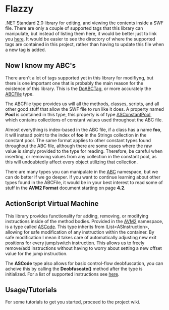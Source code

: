 # Flazzy
.NET Standard 2.0 library for editing, and viewing the contents inside a SWF file. There are only a couple of supported tags that this library can manipulate, but instead of listing them here, it would be better just to link you [here](/Flazzy/Tags). It would be easier to see the directory of where the supported tags are contained in this project, rather than having to update this file when a new tag is added.

## Now I know my ABC's
There aren't a lot of tags supported yet in this library for modifiyng, but there is one important one that is probably the main reason for the existence of this library. This is the [DoABCTag](/Flazzy/Tags/DoABCTag.cs), or more accurately the [ABCFile](/Flazzy/ABC/ABCFile.cs) type.  

The ABCFile type provides us will all the methods, classes, scripts, and all other good stuff that allow the SWF file to run like it does.
A property named **Pool** is contained in this type, this property is of type [ASConstantPool](/Flazzy/ABC/ASConstantPool.cs), which contains collections of constant values used throughout the ABC file.  

Almost everything is index-based in the ABC file, if a class has a name **foo**, it will instead point to the index of **foo** in the Strings collection in the constant pool. The same format applies to other constant types found throughout the ABC file, although there are some cases where the raw value is simply provided to the type for reading. Therefore, be careful when inserting, or removing values from any collection in the constant pool, as this will undoubtedly affect every object utilizing that collection.  

There are many types you can manipulate in the [ABC](/Flazzy/ABC) namespace, but we can do better if we go deeper. If you want to continue learning about other types found in the ABCFile, it would be in your best interest to read some of stuff in the **AVM2 Format** document starting on page **4.2**.

## ActionScript Virtual Machine
This library provides functionality for adding, removing, or modifying instructions inside of the method bodies. Provided in the [AVM2](/Flazzy/ABC/AVM2) namespace, is a type called [ASCode](/Flazzy/ABC/AVM2/ASCode.cs). This type inherits from IList\<ASInstruction\>, allowing for safe modification of any instruction within the container. By safe modification I mean it takes care of automatically adjusting new exit positions for every jump/switch instruction. This allows us to freely remove/add instructions without having to worry about setting a new offset value for the jump instruction.  

The **ASCode** type also allows for basic control-flow deobfuscation, you can acheive this by calling the **Deobfuscate()** method after the type is initialized. For a list of supported instructions see [here](/Flazzy/ABC/AVM2/Instructions).

## Usage/Tutorials
For some tutorials to get you started, proceed to the project wiki.
